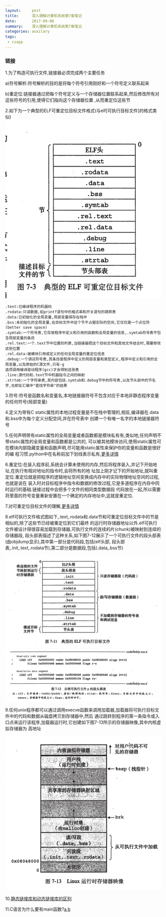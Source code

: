 ```yaml
---
layout:     post
title:      深入理解计算机系统第7章笔记
date:       2017-09-08
summary:    深入理解计算机系统第7章笔记
categories: auxilary
tags:
 - csapp
---
```


### 链接

1.为了构造可执行文件,链接器必须完成两个主要任务

a)符号解析:符号解析的目的是将每个符号引用刚好和一个符号定义联系起来

b)重定位:链接器通过把每个符号定义与一个存储器位置联系起来,然后修改所有对这些符号的引用,使得它们指向这个存储器位置
,从而重定位这些节

2.如下为一个典型的ELF可重定位目标文件格式(与elf[可执行目标文件]的格式类似)
<img src="https://raw.githubusercontent.com/3xp10it/pic/master/csapp7-1.png">

```
.text:已编译程序的机器码
.rodata:只读数据,如printf语句中的格式串和开关语句的跳转表
.data:已初始化的全局变量,局部变量保存在栈中
.bss:未初始化的全局变量,在目标文件中这个节不占据实际的空间,它仅仅是一个点位符(better save space)
.symtab:一个符号表,它存放程序中定义和引用的函数和全局变量的信息,.symtab符号表不包含局部变量的条目
.rel.text:一个.text节中位置的列表,当链接器把这个目标文件和其他文件结合时,需要修改这些位置
.rel.data:被模块引用或定义的任何全局变量的重定位信息
.debug:一个调试符号表,其条目是程序中定义的局部变量和类型定义,程序中定义和引用的全局变量,以及原始的C源文件,只有-g
选项调用编译驱动程序(gcc)才会得到这张表
.line:源代码和.text节中机器指令之间的映射
.strtab:一个字符串表,其内容包括.symtab和.debug节中的符号表,以及节头部中的节名字,也即反汇编中"查找字符串"的结果
```

3.符号:符号是函数名和变量名,本地链接器符号不包含对应于本地非静态程序变量的任何符号(局部变量)

4.定义为带有C static属性的本地过程变量是不在栈中管理的,相反,编译器在.data和.bss中为每个定义分配空间,并在符号表中
创建一个有唯一名字的本地链接器符号

5.任何声明带有static属性的全局变量或者函数都是模块私有有,类似地,任何声明不带static属性的全局变量和函数都是公共的,
可以被其他模块访问,使用static属性可在模块内部隐藏变量和函数声明,尽可能用static属性来保护你的变量和函数是很好的编
程习惯.python中在名称前加下划线表示私有,[更多详情][1]

6.重定位:在装入程序前,系统会计算未使用的内存,然后将程序装入,并记下开始地址,在执行有相对地址的指令时,会将所有的地
址加上刚才记下的开始地址,就叫重定位.重定位就是把程序的逻辑地址空间变换成内存中的实际物理地址空间的过程,也就是说在
装入时对目标程序中指令和数据的修改过程,它是多道程序在内存中同时运行的基础.链接过程中会把多个文件的相同类型数据段
代码放在一起,所以需要将里面的符号变量重新安置在一个确定的内存地址中,这就是重定位.

7.对可重定位目标文件的理解,[更多详情][2]

8.elf可执行文件格式图如下,.text,.rodata和.data节和可重定位目标文件中的节是相似的,除了这些节已经被重定位到它们最终
的运行时存储器地址以外.elf可执行文件被设计得很容易加载到存储器,可执行文件的连续的片(chunk)被映射到连续的存储器段,
段头部表描述了这种关系,如下图7-12展示了一个可执行文件的段头部表(由objdump显示),其中第一部分是代码段,包括(elf头部,
段头部表,.init,.text,.rodata节),第二部分是数据段,包括(.data,.bss节)

<img src="https://raw.githubusercontent.com/3xp10it/pic/master/csapp7-2.png">
<img src="https://raw.githubusercontent.com/3xp10it/pic/master/csapp7-3.png">

9.任何unix程序都可以通过调用execve函数来调用加载器,加载器将可执行目标文件中的代码和数据从磁盘拷贝到存储器中,然后
通过跳转到程序的第一条指令或入口点来运行该程序,加载器运行时,它创建如下图7-13所示的存储器映像,其中内核虚拟存储器为
高地址

<img src="https://raw.githubusercontent.com/3xp10it/pic/master/csapp7-4.png">

10.[静态链接库和动态链接库的区别][3]

11.C语言为什么要有main函数?[a][4],[b][5]
    








[1]: http://python.jobbole.com/81129/
[2]: http://blog.csdn.net/ky_heart/article/details/51865526
[3]: http://blog.chinaunix.net/uid-24532607-id-3082314.html 
[4]: https://www.zhihu.com/question/28360770?sort=created
[5]: http://blog.csdn.net/xtydtc/article/details/53572455
